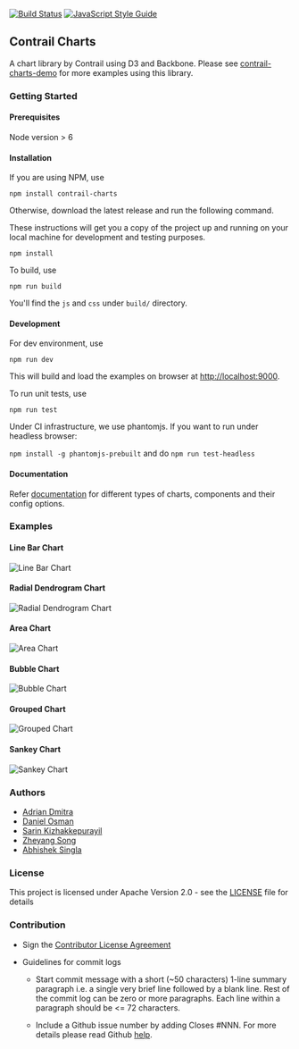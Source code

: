 [![Build Status](https://circleci.com/gh/absingla/contrail-charts/tree/master.svg?style=shield&circle-token=59e6876b319241f9dd809aa2a7399b6edac92e66)](https://circleci.com/gh/Juniper/contrail-charts)
[![JavaScript Style Guide](https://img.shields.io/badge/code%20style-standard-brightgreen.svg)](http://standardjs.com/)

## Contrail Charts

A chart library by Contrail using D3 and Backbone. Please see [contrail-charts-demo](https://github.com/Juniper/contrail-charts-demo) for more examples using this library.

### Getting Started

#### Prerequisites

Node version > 6

#### Installation

If you are using NPM, use

`npm install contrail-charts`

Otherwise, download the latest release and run the following command. 

These instructions will get you a copy of the project up and running on your local machine for development and testing purposes.  

`npm install`

To build, use

`npm run build`

You'll find the `js` and `css` under `build/` directory. 

#### Development

For dev environment, use

`npm run dev`

This will build and load the examples on browser at [http://localhost:9000](http://localhost:9000).

To run unit tests, use

`npm run test`

Under CI infrastructure, we use phantomjs. If you want to run under headless browser: 

`npm install -g phantomjs-prebuilt` and do `npm run test-headless`

#### Documentation

Refer [documentation](https://github.com/Juniper/contrail-charts/wiki) for different types of charts, components and 
their config options. 

### Examples

#### Line Bar Chart

![Line Bar Chart](images/linebar-chart.png)

#### Radial Dendrogram Chart

![Radial Dendrogram Chart](images/radial-dendrogram.png)

#### Area Chart

![Area Chart](images/area-chart.png)

#### Bubble Chart

![Bubble Chart](images/bubble-chart.png)

#### Grouped Chart

![Grouped Chart](images/grouped-chart.png)


#### Sankey Chart

![Sankey Chart](images/sankey-chart.png)


### Authors

* [Adrian Dmitra](https://github.com/Dmitra)
* [Daniel Osman](https://github.com/danielosman)
* [Sarin Kizhakkepurayil](https://github.com/skizhak)
* [Zheyang Song](https://github.com/ZheyangSong)
* [Abhishek Singla](https://github.com/absingla)

### License

This project is licensed under Apache Version 2.0 - see the [LICENSE](LICENSE) file for details

### Contribution

* Sign the [Contributor License Agreement](https://na2.docusign.net/Member/PowerFormSigning.aspx?PowerFormId=cf81ffe2-5694-4ad8-9d92-334fc57a8a7c)

* Guidelines for commit logs

    * Start commit message with a short (~50 characters) 1-line summary paragraph i.e. a single very brief line followed by a blank line. Rest of the commit log can be zero or more paragraphs. Each line within a paragraph should be <= 72 characters.

    * Include a Github issue number by adding Closes #NNN. For more details please read Github [help](https://help.github.com/articles/closing-issues-via-commit-messages/). 